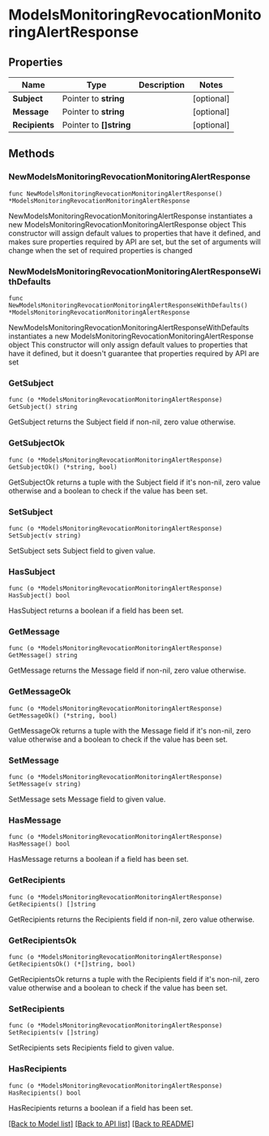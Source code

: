 # ModelsMonitoringRevocationMonitoringAlertResponse

## Properties

Name | Type | Description | Notes
------------ | ------------- | ------------- | -------------
**Subject** | Pointer to **string** |  | [optional] 
**Message** | Pointer to **string** |  | [optional] 
**Recipients** | Pointer to **[]string** |  | [optional] 

## Methods

### NewModelsMonitoringRevocationMonitoringAlertResponse

`func NewModelsMonitoringRevocationMonitoringAlertResponse() *ModelsMonitoringRevocationMonitoringAlertResponse`

NewModelsMonitoringRevocationMonitoringAlertResponse instantiates a new ModelsMonitoringRevocationMonitoringAlertResponse object
This constructor will assign default values to properties that have it defined,
and makes sure properties required by API are set, but the set of arguments
will change when the set of required properties is changed

### NewModelsMonitoringRevocationMonitoringAlertResponseWithDefaults

`func NewModelsMonitoringRevocationMonitoringAlertResponseWithDefaults() *ModelsMonitoringRevocationMonitoringAlertResponse`

NewModelsMonitoringRevocationMonitoringAlertResponseWithDefaults instantiates a new ModelsMonitoringRevocationMonitoringAlertResponse object
This constructor will only assign default values to properties that have it defined,
but it doesn't guarantee that properties required by API are set

### GetSubject

`func (o *ModelsMonitoringRevocationMonitoringAlertResponse) GetSubject() string`

GetSubject returns the Subject field if non-nil, zero value otherwise.

### GetSubjectOk

`func (o *ModelsMonitoringRevocationMonitoringAlertResponse) GetSubjectOk() (*string, bool)`

GetSubjectOk returns a tuple with the Subject field if it's non-nil, zero value otherwise
and a boolean to check if the value has been set.

### SetSubject

`func (o *ModelsMonitoringRevocationMonitoringAlertResponse) SetSubject(v string)`

SetSubject sets Subject field to given value.

### HasSubject

`func (o *ModelsMonitoringRevocationMonitoringAlertResponse) HasSubject() bool`

HasSubject returns a boolean if a field has been set.

### GetMessage

`func (o *ModelsMonitoringRevocationMonitoringAlertResponse) GetMessage() string`

GetMessage returns the Message field if non-nil, zero value otherwise.

### GetMessageOk

`func (o *ModelsMonitoringRevocationMonitoringAlertResponse) GetMessageOk() (*string, bool)`

GetMessageOk returns a tuple with the Message field if it's non-nil, zero value otherwise
and a boolean to check if the value has been set.

### SetMessage

`func (o *ModelsMonitoringRevocationMonitoringAlertResponse) SetMessage(v string)`

SetMessage sets Message field to given value.

### HasMessage

`func (o *ModelsMonitoringRevocationMonitoringAlertResponse) HasMessage() bool`

HasMessage returns a boolean if a field has been set.

### GetRecipients

`func (o *ModelsMonitoringRevocationMonitoringAlertResponse) GetRecipients() []string`

GetRecipients returns the Recipients field if non-nil, zero value otherwise.

### GetRecipientsOk

`func (o *ModelsMonitoringRevocationMonitoringAlertResponse) GetRecipientsOk() (*[]string, bool)`

GetRecipientsOk returns a tuple with the Recipients field if it's non-nil, zero value otherwise
and a boolean to check if the value has been set.

### SetRecipients

`func (o *ModelsMonitoringRevocationMonitoringAlertResponse) SetRecipients(v []string)`

SetRecipients sets Recipients field to given value.

### HasRecipients

`func (o *ModelsMonitoringRevocationMonitoringAlertResponse) HasRecipients() bool`

HasRecipients returns a boolean if a field has been set.


[[Back to Model list]](../README.md#documentation-for-models) [[Back to API list]](../README.md#documentation-for-api-endpoints) [[Back to README]](../README.md)


